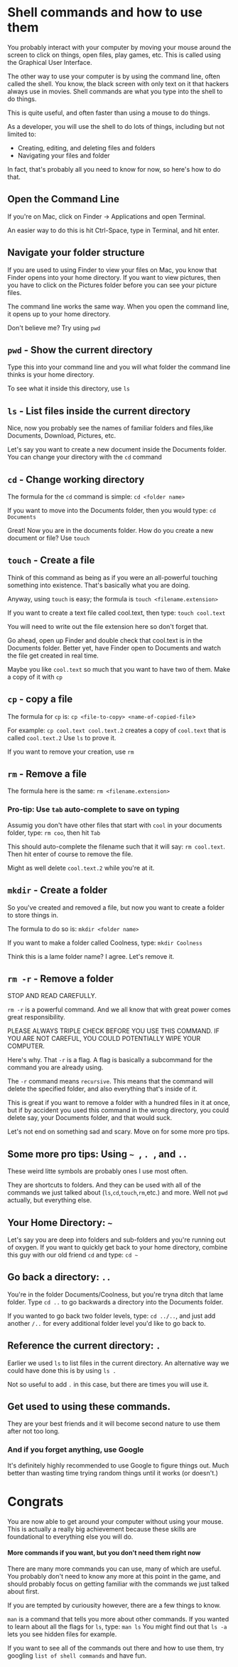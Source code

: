 # Shell commands and how to use them

You probably interact with your computer by moving your mouse around the screen to click on things, open files, play games, etc.
This is called using the Graphical User Interface. 

The other way to use your computer is by using the command line, often called the shell. You know, the black screen with only text on it that hackers always use in movies. Shell commands are what you type into the shell to do things.

This is quite useful, and often faster than using a mouse to do things.

As a developer, you will use the shell to do lots of things, including but not limited to:
- Creating, editing, and deleting files and folders
- Navigating your files and folder

In fact, that's probably all you need to know for now, so here's how to do that.

## Open the Command Line
If you're on Mac, click on Finder -> Applications and open Terminal.

An easier way to do this is hit Ctrl-Space, type in Terminal, and hit enter.

## Navigate your folder structure
If you are used to using Finder to view your files on Mac, you know that Finder opens into your home directory. If you want to view pictures, then you have to click on the Pictures folder before you can see your picture files.

The command line works the same way. When you open the command line, it opens up to your home directory.

Don't believe me? Try using `pwd`

## `pwd` - Show the current directory

Type this into your command line and you will what folder the command line thinks is your home directory.

To see what it inside this directory, use `ls`

## `ls` - List files inside the current directory

Nice, now you probably see the names of familiar folders and files,like Documents, Download, Pictures, etc. 

Let's say you want to create a new document inside the Documents folder. You can change your directory with the `cd` command

## `cd` - Change working directory

The formula for the `cd` command is simple: `cd <folder name>`

If you want to move into the Documents folder, then you would type: `cd Documents`

Great! Now you are in the documents folder. How do you create a new document or file? Use `touch`

## `touch` - Create a file

Think of this command as being as if you were an all-powerful touching something into existence. That's basically what you are doing. 

Anyway, using `touch` is easy; the formula is `touch <filename.extension>`

If you want to create a text file called cool.text, then type: `touch cool.text`

You will need to write out the file extension here so don't forget that.

Go ahead, open up Finder and double check that cool.text is in the Documents folder. Better yet, have Finder open to Documents and watch the file get created in real time.

Maybe you like `cool.text` so much that you want to have two of them. Make a copy of it with `cp`

## `cp` - copy a file

The formula for `cp` is: `cp <file-to-copy> <name-of-copied-file`>

For example: `cp cool.text cool.text.2` creates a copy of `cool.text` that is called `cool.text.2` Use `ls` to prove it.


If you want to remove your creation, use `rm`

## `rm` - Remove a file

The formula here is the same: `rm <filename.extension>`

### Pro-tip: Use `tab` auto-complete to save on typing

Assumig you don't have other files that start with `cool` in your documents folder, type: `rm coo`, then hit `Tab`

This should auto-complete the filename such that it will say: `rm cool.text`. Then hit enter of course to remove the file.

Might as well delete `cool.text.2` while you're at it.

## `mkdir` - Create a folder

So you've created and removed a file, but now you want to create a folder to store things in.

The formula to do so is: `mkdir <folder name>`

If you want to make a folder called Coolness, type: `mkdir Coolness` 

Think this is a lame folder name? I agree. Let's remove it.

## `rm -r` - Remove a folder

STOP AND READ CAREFULLY.

`rm -r` is a powerful command. And we all know that with great power comes great responsibility. 

PLEASE ALWAYS TRIPLE CHECK BEFORE YOU USE THIS COMMAND. IF YOU ARE NOT CAREFUL, YOU COULD POTENTIALLY WIPE YOUR COMPUTER.

Here's why. That `-r` is a flag. A flag is basically a subcommand for the command you are already using. 

The `-r` command means `recursive`. This means that the command will delete the specified folder, and also everything that's inside of it. 

This is great if you want to remove a folder with a hundred files in it at once, but if by accident you used this command in the wrong directory, you could delete say, your Documents folder, and that would suck.

Let's not end on something sad and scary. Move on for some more pro tips.

## Some more pro tips: Using  `~ `,  `. `, and  `.. `

These weird litte symbols are probably ones I use most often. 

They are shortcuts to folders. And they can be used with all of the commands we just talked about (`ls`,`cd`,`touch`,`rm`,etc.) and more. Well not `pwd` actually, but everything else.

## Your Home Directory: `~`
Let's say you are deep into folders and sub-folders and you're running out of oxygen. If you want to quickly get back to your home directory, combine this guy with our old friend `cd` and type: `cd ~`

## Go back a directory: `..`

You're in the folder Documents/Coolness, but you're tryna ditch that lame folder. Type `cd ..` to go backwards a directory into the Documents folder. 

If you wanted to go back two folder levels, type: `cd ../..`, and just add another `/..` for every additional folder level you'd like to go back to.

## Reference the current directory: `.`

Earlier we used `ls` to list files in the current directory. An alternative way we could have done this is by using `ls .` 

Not so useful to add `.` in this case, but there are times you will use it. 


## Get used to using these commands. 
They are your best friends and it will become second nature to use them after not too long.

### And if you forget anything, use Google
It's definitely highly recommended to use Google to figure things out. Much better than wasting time trying random things until it works (or doesn't.)

# Congrats
You are now able to get around your computer without using your mouse. This is actually a really big achievement because these skills are foundational to everything else you will do. 


#### More commands if you want, but you don't need them right now
There are many more commands you can use, many of which are useful. You probably don't need to know any more at this point in the game, and should probably focus on getting familiar with the commands we just talked about first.

If you are tempted by curiousity however, there are a few things to know.

`man` is a command that tells you more about other commands. If you wanted to learn about all the flags for `ls`, type: `man ls`
You might find out that `ls -a` lets you see hidden files for example. 

If you want to see all of the commands out there and how to use them, try googling `list of shell commands` and have fun.







